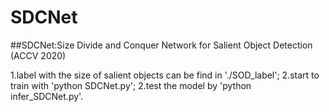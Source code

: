 # SDCNet
##SDCNet:Size Divide and Conquer Network for Salient Object Detection (ACCV 2020)

1.label with the size of salient objects can be find in './SOD_label';
2.start to train with 'python SDCNet.py';
2.test the model by 'python infer_SDCNet.py'.
